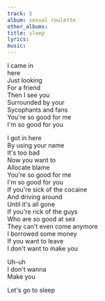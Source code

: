 ```yaml
---
track: 5
album: sexual roulette
other_albums:
title: sleep
lyrics: 
music: 
---
```

I came in  
here  
Just looking  
For a friend  
Then I see you  
Surrounded by your  
Sycophants and fans  
You're so good for me  
I'm so good for you  
  
I got in here  
By using your name  
It's too bad  
Now you want to  
Allocate blame  
You're so good for me  
I'm so good for you  
If you're sick of the cocaine  
And driving around  
Until it's all gone  
If you're rick of the guys  
Who are so good at sex  
They can't even come anymore  
I borrowed some money  
If you want to leave  
I don't want to make you  
  
Uh-uh  
I don't wanna  
Make you  
  
Let's go to sleep  
